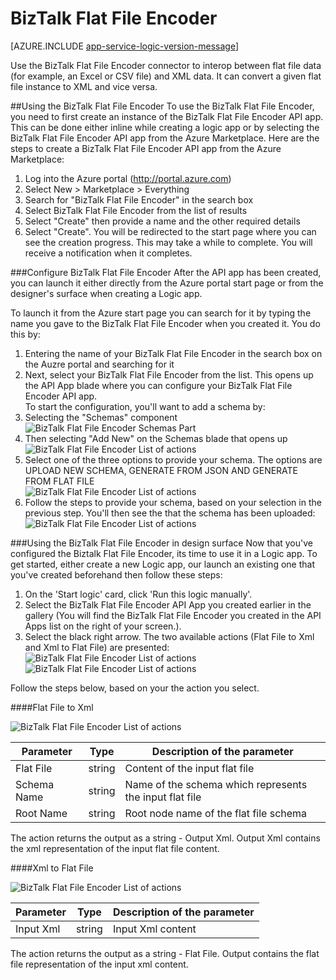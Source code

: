 <properties 
   pageTitle="Using the BizTalk Flat File Encoder in a logic app| Microsoft Azure" 
   description="BizTalk Flat File Encoder API app or connector" 
   services="app-service\logic" 
   documentationCenter=".net,nodejs,java" 
   authors="rajram" 
   manager="erikre" 
   editor=""/>

<tags
   ms.service="logic-apps" 	
   ms.devlang="multiple"
   ms.topic="article"
   ms.tgt_pltfrm="na"
   ms.workload="integration" 
   ms.date="04/20/2016"
   ms.author="rajram"/>

# BizTalk Flat File Encoder

[AZURE.INCLUDE [app-service-logic-version-message](../../includes/app-service-logic-version-message.md)]

Use the BizTalk Flat File Encoder connector to interop between flat file data (for example, an Excel or CSV file) and XML data. It can convert a given flat file instance to XML and vice versa.

##Using the BizTalk Flat File Encoder
To use the BizTalk Flat File Encoder, you need to first create an instance of the BizTalk Flat File Encoder API app. This can be done either inline while creating a logic app or by selecting the BizTalk Flat File Encoder API app from the Azure Marketplace. Here are the steps to create a BizTalk Flat File Encoder API app from the Azure Marketplace:  
1. Log into the Azure portal (http://portal.azure.com)  
2. Select New > Marketplace > Everything  
3. Search for "BizTalk Flat File Encoder" in the search box  
4. Select BizTalk Flat File Encoder from the list of results  
5. Select "Create" then provide a name and the other required details  
6. Select "Create". You will be redirected to the start page where you can see the creation progress. This may take a while to complete. You will receive a notification when it completes.  

###Configure BizTalk Flat File Encoder
After the API app has been created, you can launch it either directly from the Azure portal start page or from the designer's surface when creating a Logic app. 

To launch it from the Azure start page you can search for it by typing the name you gave to the BizTalk Flat File Encoder when you created it. You do this by:  
1. Entering the name of your BizTalk Flat File Encoder in the search box on the Auzre portal and searching for it  
2. Next, select your BizTalk Flat File Encoder from the list. This opens up the API App blade where you can configure your BizTalk Flat File Encoder API app.  
To start the configuration, you'll want to add a schema by:  
1. Selecting the "Schemas" component  
![BizTalk Flat File Encoder Schemas Part][2]  
2. Then selecting "Add New" on the Schemas blade that opens up  
![BizTalk Flat File Encoder List of actions][7]  
3. Select one of the three options to provide your schema. The options are UPLOAD NEW SCHEMA, GENERATE FROM JSON AND GENERATE FROM FLAT FILE  
![BizTalk Flat File Encoder List of actions][8]  
4. Follow the steps to provide your schema, based on your selection in the previous step. You'll then see the that the schema has been uploaded:  
![BizTalk Flat File Encoder List of actions][9]

###Using the BizTalk Flat File Encoder in design surface
Now that you've configured the Biztalk Flat File Encoder, its time to use it in a Logic app. To get started, either create a new Logic app, our launch an existing one that you've created beforehand then follow these steps:  
1. On the 'Start logic' card, click 'Run this logic manually'.  
2. Select the BizTalk Flat File Encoder API App you created earlier in the gallery (You will find the BizTalk Flat File Encoder you created in the API Apps list on the right of your screen.).  
3. Select the black right arrow. The two available actions (Flat File to Xml and Xml to Flat File) are presented:  
![BizTalk Flat File Encoder List of actions][1] ![BizTalk Flat File Encoder List of actions][4]

Follow the steps below, based on your the action you select.

####Flat File to Xml

![BizTalk Flat File Encoder List of actions][5]

Parameter|Type|Description of the parameter
---|---|---
Flat File|string|Content of the input flat file
Schema Name|string|Name of the schema which represents the input flat file
Root Name|string|Root node name of the flat file schema


The action returns the output as a string - Output Xml. Output Xml contains the xml representation of the input flat file content.

####Xml to Flat File

![BizTalk Flat File Encoder List of actions][6]

Parameter|Type|Description of the parameter
---|---|---
Input Xml|string|Input Xml content

The action returns the output as a string - Flat File. Output contains the flat file representation of the input xml content.

<!-- References -->
[1]: ./media/app-service-logic-flatfile-encoder/FlatFileEncoder.ClickToConfigure.PNG
[2]: ./media/app-service-logic-flatfile-encoder/FlatFileEncoder.SchemasPart.PNG
[3]: ./media/app-service-logic-flatfile-encoder/FlatFileEncoder.SchemaUpload.PNG
[4]: ./media/app-service-logic-flatfile-encoder/FlatFileEncoder.ListOfActions.PNG
[5]: ./media/app-service-logic-flatfile-encoder/FlatFileEncoder.FlatFileToXml.PNG
[6]: ./media/app-service-logic-flatfile-encoder/FlatFileEncoder.XmlToFlatFile.PNG
[7]: ./media/app-service-logic-flatfile-encoder/flatfileencoder.addschema.PNG 
[8]: ./media/app-service-logic-flatfile-encoder/flatfileencoder.selectschemauploadoption.PNG
[9]: ./media/app-service-logic-flatfile-encoder/flatfileencoder.shemauploaded.PNG

 

